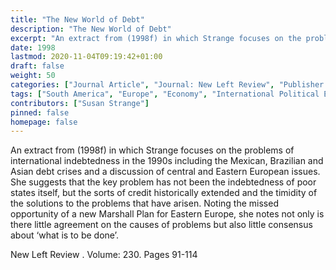 ```yaml
---
title: "The New World of Debt"
description: "The New World of Debt"
excerpt: "An extract from (1998f) in which Strange focuses on the problems of international indebtedness in the 1990s including the Mexican, Brazilian and Asian debt crises and a discussion of central and Eastern European issues. She suggests that the key problem has not been the indebtedness of poor states itself, but the sorts of credit historically extended and the timidity of the solutions to the problems that have arisen. Noting the missed opportunity of a new Marshall Plan for Eastern Europe, she notes not only is there little agreement on the causes of problems but also little consensus about ‘what is to be done’."
date: 1998
lastmod: 2020-11-04T09:19:42+01:00
draft: false
weight: 50
categories: ["Journal Article", "Journal: New Left Review", "Publisher: New Left Review Ltd"]
tags: ["South America", "Europe", "Economy", "International Political Economy"]
contributors: ["Susan Strange"]
pinned: false
homepage: false
---
```


An extract from (1998f) in which Strange focuses on the problems of international indebtedness in the 1990s including the Mexican, Brazilian and Asian debt crises and a discussion of central and Eastern European issues. She suggests that the key problem has not been the indebtedness of poor states itself, but the sorts of credit historically extended and the timidity of the solutions to the problems that have arisen. Noting the missed opportunity of a new Marshall Plan for Eastern Europe, she notes not only is there little agreement on the causes of problems but also little consensus about ‘what is to be done’.

New Left Review . Volume: 230. Pages 91-114